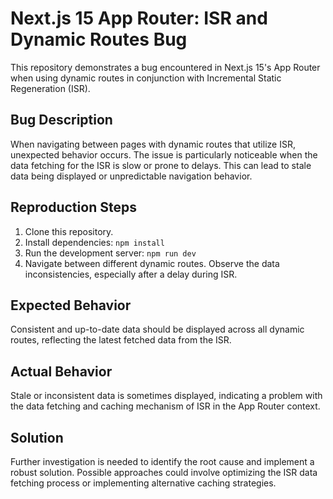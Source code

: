 # Next.js 15 App Router: ISR and Dynamic Routes Bug

This repository demonstrates a bug encountered in Next.js 15's App Router when using dynamic routes in conjunction with Incremental Static Regeneration (ISR).

## Bug Description

When navigating between pages with dynamic routes that utilize ISR, unexpected behavior occurs.  The issue is particularly noticeable when the data fetching for the ISR is slow or prone to delays. This can lead to stale data being displayed or unpredictable navigation behavior.

## Reproduction Steps

1. Clone this repository.
2. Install dependencies: `npm install`
3. Run the development server: `npm run dev`
4. Navigate between different dynamic routes. Observe the data inconsistencies, especially after a delay during ISR.

## Expected Behavior

Consistent and up-to-date data should be displayed across all dynamic routes, reflecting the latest fetched data from the ISR.

## Actual Behavior

Stale or inconsistent data is sometimes displayed, indicating a problem with the data fetching and caching mechanism of ISR in the App Router context.

## Solution

Further investigation is needed to identify the root cause and implement a robust solution.  Possible approaches could involve optimizing the ISR data fetching process or implementing alternative caching strategies.